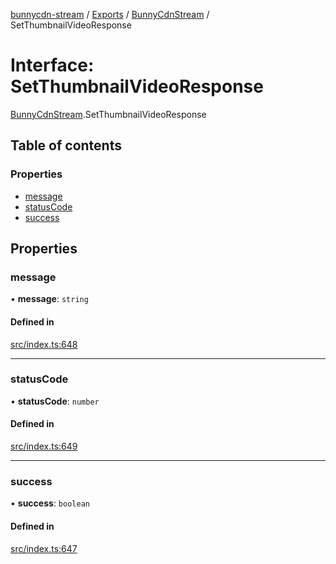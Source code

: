 [bunnycdn-stream](../README.md) / [Exports](../modules.md) / [BunnyCdnStream](../modules/BunnyCdnStream.md) / SetThumbnailVideoResponse

# Interface: SetThumbnailVideoResponse

[BunnyCdnStream](../modules/BunnyCdnStream.md).SetThumbnailVideoResponse

## Table of contents

### Properties

- [message](BunnyCdnStream.SetThumbnailVideoResponse.md#message)
- [statusCode](BunnyCdnStream.SetThumbnailVideoResponse.md#statuscode)
- [success](BunnyCdnStream.SetThumbnailVideoResponse.md#success)

## Properties

### message

• **message**: `string`

#### Defined in

[src/index.ts:648](https://github.com/dan-online/bunnycdn-stream/blob/316ffbe/src/index.ts#L648)

___

### statusCode

• **statusCode**: `number`

#### Defined in

[src/index.ts:649](https://github.com/dan-online/bunnycdn-stream/blob/316ffbe/src/index.ts#L649)

___

### success

• **success**: `boolean`

#### Defined in

[src/index.ts:647](https://github.com/dan-online/bunnycdn-stream/blob/316ffbe/src/index.ts#L647)
